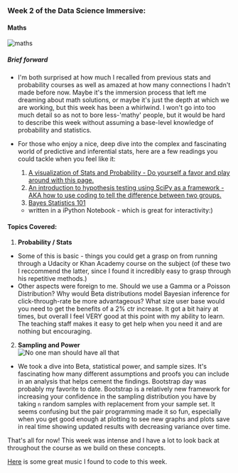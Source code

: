 ### Week 2 of the Data Science Immersive:  
#### Maths  
![maths](https://media2.giphy.com/media/ohdY5OaQmUmVW/giphy.gif)

##### Brief forward  
  * I'm both surprised at how much I recalled from previous stats and probability
   courses as well as amazed at how many connections I hadn't made before now. 
   Maybe it's the immersion process that left me dreaming about math solutions, 
   or maybe it's just the depth at which we are working, 
   but this week has been a whirlwind. 
   I won't go into too much detail so as not to bore less-'mathy' people, 
   but it would be hard to describe this week without assuming a base-level knowledge of probability and statistics. 
   
  * For those who enjoy a nice, deep dive into the complex and fascinating 
   world of predictive and inferential stats, here are a few readings you could tackle when you feel like it:  
    1. [A visualization of Stats and Probability - Do yourself a favor and play around with this page.](http://students.brown.edu/seeing-theory/index.html)
    2. [An introduction to hypothesis testing using SciPy as a framework - AKA how to use coding to tell the difference between two groups.](http://hamelg.blogspot.com/2015/11/python-for-data-analysis-part-24.html)
    3. [Bayes Statistics 101](https://camdavidsonpilon.github.io/Probabilistic-Programming-and-Bayesian-Methods-for-Hackers/)  
     * written in a iPython Notebook - which is great for interactivity:)
     
     
#### Topics Covered:

1. __Probability / Stats__ 
  * Some of this is basic - things you could get a grasp on from running through a Udacity or Khan Academy course on the subject (of these two I reccommend the latter, since I found it 
  incredibly easy to grasp through his repetitive methods.) 
  * Other aspects were foreign to me. Should we use a Gamma or a Poisson Distribution? Why would Beta distributions model Bayesian inference for click-through-rate be more advantageous? 
  What size user base would you need to get the benefits of a 2% ctr increase. It got a bit hairy at times, but overall I feel VERY good at this point with my ability to learn. The teaching staff makes it easy to 
  get help when you need it and are nothing but encouraging.
  
2. __Sampling and Power__  
 ![No one man should have all that](https://media1.giphy.com/media/zm2tLgU5sqAWk/giphy.gif)
 * We took a dive into Beta, statistical power, and sample sizes. 
 It's fascinating how many different assumptions and proofs you can include in an analysis that helps cement the findings. Bootstrap day was probably my 
 favorite to date. Bootstrap is a relatively new framework for increasing your confidence in the sampling distribution you have by taking `n` random samples with replacement from your sample set. 
 It seems confusing but the pair programming made it so fun, especially when you get good enough at plotting to see new graphs and plots save in real time showing updated results with decreasing variance over time. 

That's all for now! This week was intense and I have a lot to look back at throughout the course as we build on these concepts. 

 
 [Here](https://www.youtube.com/watch?v=a_nX3Eag_zo) is some great music I found to code to this week. 
 
